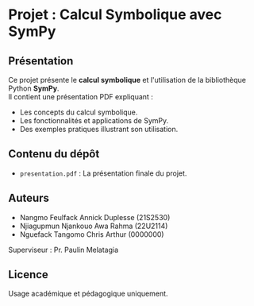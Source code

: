 # Projet : Calcul Symbolique avec SymPy

## Présentation
Ce projet présente le **calcul symbolique** et l'utilisation de la bibliothèque Python **SymPy**.  
Il contient une présentation PDF expliquant :  
- Les concepts du calcul symbolique.  
- Les fonctionnalités et applications de SymPy.  
- Des exemples pratiques illustrant son utilisation.

## Contenu du dépôt
- `presentation.pdf` : La présentation finale du projet.  


## Auteurs
- Nangmo Feulfack Annick Duplesse (21S2530)  
- Njiagupmun Njankouo Awa Rahma (22U2114)  
-  Nguefack Tangomo Chris Arthur (0000000)  

Superviseur : Pr. Paulin Melatagia

## Licence
Usage académique et pédagogique uniquement.
